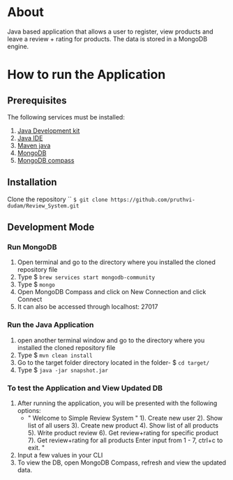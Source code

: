 # About
Java based application that allows a user to register, view products and leave a review + rating for products. The data is stored in a MongoDB engine.

# How to run the Application

## Prerequisites
The following services must be installed:

1. [Java Development kit](https://www.oracle.com/java/technologies/javase-downloads.html)
2. [Java IDE](https://www.jetbrains.com/idea/)
2. [Maven java](https://maven.apache.org/download.cgi)
3. [MongoDB](https://www.mongodb.com/try/download/community)
4. [MongoDB compass](https://www.mongodb.com/products/compass)

## Installation

Clone the repository
``
`$ git clone https://github.com/pruthvi-dudam/Review_System.git`

## Development Mode
### Run MongoDB

1. Open terminal and go to the directory where you installed the cloned repository file
2. Type $ `brew services start mongodb-community` 
3. Type $ `mongo`
4. Open MongoDB Compass and click on New Connection and click Connect
5. It can also be accessed through localhost: 27017

### Run the Java Application
1. open another terminal window and go to the directory where you installed the cloned repository file
2. Type $ `mvn clean install`
3. Go to the target folder directory located in the folder- $ `cd target/`
4. Type $ `java -jar snapshot.jar`

### To test the Application and View Updated DB
1. After running the application, you will be presented with the following options:
    - " Welcome to Simple Review System "
				1). Create new user 
				2). Show list of all users 
				3). Create new product 
				4). Show list of all products 
				5). Write product review 
				6). Get review+rating for specific product 
				7). Get review+rating for all products 
				Enter input from 1 - 7, ctrl+c to exit. "
2. Input a few values in your CLI
3. To view the DB, open MongoDB Compass, refresh and view the updated data.


